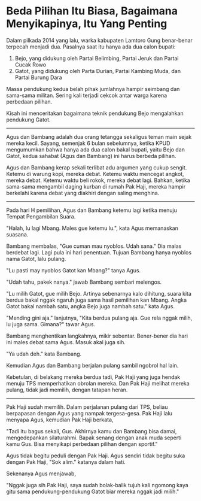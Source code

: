 # Beda Pilihan Itu Biasa, Bagaimana Menyikapinya, Itu Yang Penting


Dalam pilkada 2014 yang lalu, warka kabupaten Lamtoro Gung benar-benar terpecah menjadi dua. Pasalnya saat itu hanya ada dua calon bupati:

1. Bejo, yang didukung oleh Partai Belimbing, Partai Jeruk dan Partai Cucak Rowo
2. Gatot, yang didukung oleh Parta Durian, Partai Kambing Muda, dan Partai Burung Dara

Massa pendukung kedua belah pihak jumlahnya hampir seimbang dan sama-sama militan. Sering kali terjadi cekcok antar warga karena perbedaan pilihan.

Kisah ini menceritakan bagaimana teknik pendukung Bejo mengalahkan pendukung Gatot.

---

Agus dan Bambang adalah dua orang tetangga sekaligus teman main sejak mereka kecil. Sayang, semenjak 6 bulan sebelumnya, ketika KPUD mengumumkan bahwa hanya ada dua calon bakal bupati, yaitu Bejo dan Gatot, kedua sahabat (Agus dan Bambang) ini harus berbeda pilihan.

Agus dan Bambang kerap sekali terlibat adu argumen yang cukup sengit. Ketemu di warung kopi, mereka debat. Ketemu waktu mencegat angkot, mereka debat. Ketemu waktu beli rokok, mereka debat lagi. Bahkan, ketika sama-sama mengambil daging kurban di rumah Pak Haji, mereka hampir berkelahi karena debat yang diakhiri dengan saling menghina.

---

Pada hari H pemilihan, Agus dan Bambang ketemu lagi ketika menuju Tempat Pengambilan Suara.

"Halah, lu lagi Mbang. Males gue ketemu lu.", kata Agus memanaskan suasana.

Bambang membalas, "Gue cuman mau nyoblos. Udah sana." Dia malas berdebat lagi. Lagi pula ini hari penentuan. Tujuan Bambang hanya nyoblos nama Gatot, lalu pulang.

"Lu pasti may nyoblos Gatot kan Mbang?" tanya Agus.

"Udah tahu, pakek nanya." jawab Bambang sembari melengos.

"Lu milih Gatot, gue milih Bejo. Artinya sebenarnya kalo dihitung, suara kita berdua bakal nggak ngaruh juga sama hasil pemilihan kan Mbang. Angka Gatot bakal nambah satu, angka Bejo juga nambah satu." kata Agus.

"Mending gini aja." lanjutnya, "Kita berdua pulang aja. Gue rela nggak milih, lu juga sama. Gimana?" tawar Agus.

Bambang menghentikan langkahnya, mikir sebentar. Bener-bener dia hari ini males debat sama Agus. Masuk akal juga sih.

"Ya udah deh." kata Bambang.

Kemudian Agus dan Bambang berjalan pulang sambil ngobrol hal lain.

Kebetulan, di belakang mereka berdua tadi, Pak Haji yang juga hendak menuju TPS memperhatikan obrolan mereka. Dan Pak Haji melihat mereka pulang, tidak jadi memilih, dengan tatapan heran.

---

Pak Haji sudah memilih. Dalam perjalanan pulang dari TPS, beliau berpapasan dengan Agus yang nampak tergesa-gesa. Pak Haji lalu menyapa Agus, kemudian Pak Haji berkata,

"Tadi itu bagus sekali, Gus. Akhirnya kamu dan Bambang bisa damai, mengedepankan silaturahmi. Bapak senang dengan anak muda seperti kamu Gus. Bisa menyikapi perbedaan pilihan dengan sportif."

Agus tidak begitu peduli dengan Pak Haji. Agus sendiri tidak begitu suka dengan Pak Haji, "Sok alim." katanya dalam hati.

Sekenanya Agus menjawab,

"Nggak juga sih Pak Haji, saya sudah bolak-balik tujuh kali ngomong kaya gitu sama pendukung-pendukung Gatot biar mereka nggak jadi milih."
